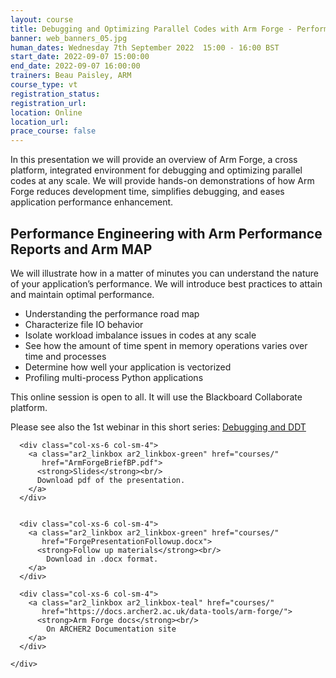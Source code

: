 ```yaml
---
layout: course
title: Debugging and Optimizing Parallel Codes with Arm Forge - Performance optimization, MAP, and PR  
banner: web_banners_05.jpg
human_dates: Wednesday 7th September 2022  15:00 - 16:00 BST
start_date: 2022-09-07 15:00:00
end_date: 2022-09-07 16:00:00
trainers: Beau Paisley, ARM
course_type: vt
registration_status:
registration_url:
location: Online
location_url:
prace_course: false
---
```


In this presentation we will provide an overview of Arm Forge, a cross platform, integrated environment for debugging and optimizing parallel codes at any scale.   We will provide hands-on demonstrations of how Arm Forge reduces development time, simplifies debugging, and eases application performance enhancement.  

## Performance Engineering with Arm Performance Reports and Arm MAP

We will illustrate how in a matter of minutes you can understand the nature of your application’s performance.  We will introduce best practices to attain and maintain optimal performance.

-	Understanding the performance road map
-	Characterize file IO behavior 
-	Isolate workload imbalance issues in codes at any scale
-	See how the amount of time spent in memory operations varies over time and processes
-	Determine how well your application is vectorized
-	Profiling multi-process Python applications



This online session is open to all. It will use the Blackboard Collaborate platform.


Please see also the 1st webinar in this short series:
[Debugging and DDT](../220831-arm-forge-debugging-ddt-vt/)


<section id="service">
<!--
  <div class="row ">	

      <div class="col-xs-6 col-sm-4">
        <a class="ar2_linkbox ar2_linkbox-teal" 
          href="https://eu.bbcollab.com/guest/237313a47f104489bdfbfc478edd854b">
          <strong>Join Session</strong><br/>
          Join this online session in your browser
        </a>
      </div>

      <div class="col-xs-6 col-sm-4">
        <a class="ar2_linkbox ar2_linkbox-green" href="courses/"
           href="myevents.ics">
          <strong>Add to Calendar</strong><br/>
          Download ICS file to add this event to your calendar complete with join link
        </a>
      </div>

											
    </div>

-->



<h2><a name="video">Video</a></h2>

<div>

	<iframe title="Video"  width="560" height="315" src="https://www.youtube.com/embed/Y_SOZT07BZg" frameborder="0" allow="accelerometer; autoplay; encrypted-media; gyroscope; picture-in-picture" allowfullscreen></iframe>

</div>





<section id="service">

    <div class="row ">	

<!--

      <div class="col-xs-6 col-sm-4">
        <a class="ar2_linkbox ar2_linkbox-teal" href="  ">
          <strong>Transcript</strong><br/>
          Download a transcript of the video audio
        </a>
      </div>


-->
      <div class="col-xs-6 col-sm-4">
        <a class="ar2_linkbox ar2_linkbox-green" href="courses/"
           href="ArmForgeBriefBP.pdf">
          <strong>Slides</strong><br/>
          Download pdf of the presentation.
        </a>
      </div>


      <div class="col-xs-6 col-sm-4">
        <a class="ar2_linkbox ar2_linkbox-green" href="courses/"
           href="ForgePresentationFollowup.docx">
          <strong>Follow up materials</strong><br/>
            Download in .docx format.
        </a>
      </div>

      <div class="col-xs-6 col-sm-4">
        <a class="ar2_linkbox ar2_linkbox-teal" href="courses/"
           href="https://docs.archer2.ac.uk/data-tools/arm-forge/">
          <strong>Arm Forge docs</strong><br/>
            On ARCHER2 Documentation site
        </a>
      </div>
										
    </div>

</section>

